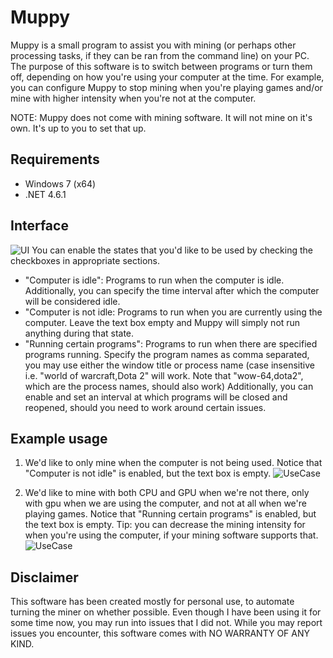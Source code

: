 # Muppy
Muppy is a small program to assist you with mining (or perhaps other processing tasks, if they can be ran from the command line) on your PC. The purpose of this software is to switch between programs or turn them off, depending on how you're using your computer at the time.
For example, you can configure Muppy to stop mining when you're playing games and/or mine with higher intensity when you're not at the computer.

NOTE: Muppy does not come with mining software. It will not mine on it's own. It's up to you to set that up.
## Requirements
* Windows 7 (x64)
* .NET 4.6.1
## Interface
![UI](http://aeterniadev.com/github/MuppyUI.png)
You can enable the states that you'd like to be used by checking the checkboxes in appropriate sections. 
* "Computer is idle": Programs to run when the computer is idle. Additionally, you can specify the time interval after which the computer will be considered idle.
* "Computer is not idle: Programs to run when you are currently using the computer. Leave the text box empty and Muppy will simply not run anything during that state.
* "Running certain programs": Programs to run when there are specified programs running. Specify the program names as comma separated, you may use either the window title or process name (case insensitive i.e. "world of warcraft,Dota 2" will work. Note that "wow-64,dota2", which are the process names, should also work)
Additionally, you can enable and set an interval at which programs will be closed and reopened, should you need to work around certain issues.

## Example usage
1. We'd like to only mine when the computer is not being used. Notice that "Computer is not idle" is enabled, but the text box is empty.
![UseCase](http://aeterniadev.com/github/MuppyUseCase1.png)

2. We'd like to mine with both CPU and GPU when we're not there, only with gpu when we are using the computer, and not at all when we're playing games. Notice that "Running certain programs" is enabled, but the text box is empty.
Tip: you can decrease the mining intensity for when you're using the computer, if your mining software supports that.
![UseCase](http://aeterniadev.com/github/MuppyUseCase2.png)

## Disclaimer
This software has been created mostly for personal use, to automate turning the miner on whether possible. Even though I have been using it for some time now, you may run into issues that I did not. While you may report issues you encounter, this software comes with NO WARRANTY OF ANY KIND.
